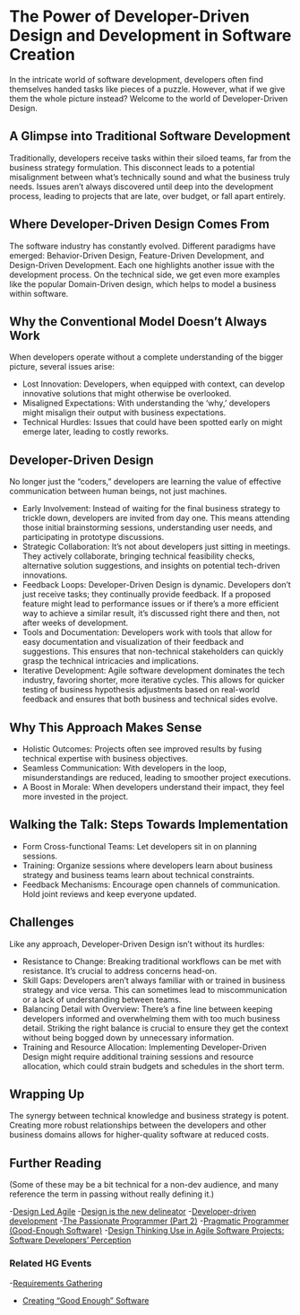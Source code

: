 # The Power of Developer-Driven Design and Development in Software Creation

In the intricate world of software development, developers often find themselves handed tasks like pieces of a puzzle. However, what if we give them the whole picture instead? Welcome to the world of Developer-Driven Design.

## A Glimpse into Traditional Software Development

Traditionally, developers receive tasks within their siloed teams, far from the business strategy formulation. This disconnect leads to a potential misalignment between what’s technically sound and what the business truly needs. Issues aren’t always discovered until deep into the development process, leading to projects that are late, over budget, or fall apart entirely.

## Where Developer-Driven Design Comes From

The software industry has constantly evolved. Different paradigms have emerged: Behavior-Driven Design, Feature-Driven Development, and Design-Driven Development. Each one highlights another issue with the development process. On the technical side, we get even more examples like the popular Domain-Driven design, which helps to model a business within software.

## Why the Conventional Model Doesn’t Always Work

When developers operate without a complete understanding of the bigger picture, several issues arise:

- Lost Innovation: Developers, when equipped with context, can develop innovative solutions that might otherwise be overlooked.
- Misaligned Expectations: With understanding the ‘why,’ developers might misalign their output with business expectations.
- Technical Hurdles: Issues that could have been spotted early on might emerge later, leading to costly reworks.

## Developer-Driven Design

No longer just the “coders,” developers are learning the value of effective communication between human beings, not just machines.

- Early Involvement: Instead of waiting for the final business strategy to trickle down, developers are invited from day one. This means attending those initial brainstorming sessions, understanding user needs, and participating in prototype discussions.
- Strategic Collaboration: It’s not about developers just sitting in meetings. They actively collaborate, bringing technical feasibility checks, alternative solution suggestions, and insights on potential tech-driven innovations.
- Feedback Loops: Developer-Driven Design is dynamic. Developers don’t just receive tasks; they continually provide feedback. If a proposed feature might lead to performance issues or if there’s a more efficient way to achieve a similar result, it’s discussed right there and then, not after weeks of development.
- Tools and Documentation: Developers work with tools that allow for easy documentation and visualization of their feedback and suggestions. This ensures that non-technical stakeholders can quickly grasp the technical intricacies and implications.
- Iterative Development: Agile software development dominates the tech industry, favoring shorter, more iterative cycles. This allows for quicker testing of business hypothesis adjustments based on real-world feedback and ensures that both business and technical sides evolve.

## Why This Approach Makes Sense

- Holistic Outcomes: Projects often see improved results by fusing technical expertise with business objectives.
- Seamless Communication: With developers in the loop, misunderstandings are reduced, leading to smoother project executions.
- A Boost in Morale: When developers understand their impact, they feel more invested in the project.

## Walking the Talk: Steps Towards Implementation

- Form Cross-functional Teams: Let developers sit in on planning sessions.
- Training: Organize sessions where developers learn about business strategy and business teams learn about technical constraints.
- Feedback Mechanisms: Encourage open channels of communication. Hold joint reviews and keep everyone updated.

## Challenges

Like any approach, Developer-Driven Design isn’t without its hurdles:

- Resistance to Change: Breaking traditional workflows can be met with resistance. It’s crucial to address concerns head-on.
- Skill Gaps: Developers aren’t always familiar with or trained in business strategy and vice versa. This can sometimes lead to miscommunication or a lack of understanding between teams.
- Balancing Detail with Overview: There’s a fine line between keeping developers informed and overwhelming them with too much business detail. Striking the right balance is crucial to ensure they get the context without being bogged down by unnecessary information.
- Training and Resource Allocation: Implementing Developer-Driven Design might require additional training sessions and resource allocation, which could strain budgets and schedules in the short term.

## Wrapping Up

The synergy between technical knowledge and business strategy is potent. Creating more robust relationships between the developers and other business domains allows for higher-quality software at reduced costs.

## Further Reading

(Some of these may be a bit technical for a non-dev audience, and many reference the term in passing without really defining it.)

-[Design Led Agile](https://www.davidbrebner.com/?p=2072)
-[Design is the new delineator](https://bootcamp.uxdesign.cc/design-is-the-new-delineator-eb2a2bfdeb78)
-[Developer-driven development](https://hackernoon.com/development-driven-development-75c01b2afca1)
-[The Passionate Programmer (Part 2)](https://www.goodreads.com/en/book/show/6399113)
-[Pragmatic Programmer (Good-Enough Software)](https://www.goodreads.com/en/book/show/4099)
-[Design Thinking Use in Agile Software Projects: Software Developers’ Perception](https://www.scitepress.org/Papers/2020/93875/93875.pdf)

### Related HG Events

-[Requirements Gathering](https://healthygamer.github.io/CodingEvents/Requirements%20Gathering)
- [Creating “Good Enough” Software](https://healthygamer.github.io/CodingEvents/Good%20Enough%20Software)
